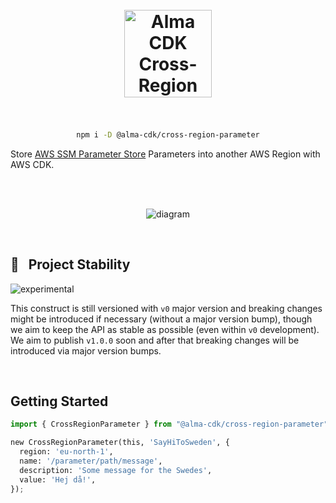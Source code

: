 <div align="center">
	<br/>
	<br/>
  <h1>
	<img height="140" src="assets/alma-cdk-cross-region-parameter.svg" alt="Alma CDK Cross-Region Parameter" />
  <br/>
  <br/>
  </h1>

```sh
npm i -D @alma-cdk/cross-region-parameter
```

  <div align="left">

Store [AWS SSM Parameter Store](https://docs.aws.amazon.com/systems-manager/latest/userguide/systems-manager-parameter-store.html) Parameters into another AWS Region with AWS CDK.

  </div>
  <br/>
</div><br/><div align="center">

![diagram](assets/diagram.svg)

</div><br/>

## 🚧   Project Stability

![experimental](https://img.shields.io/badge/stability-experimental-yellow)

This construct is still versioned with `v0` major version and breaking changes might be introduced if necessary (without a major version bump), though we aim to keep the API as stable as possible (even within `v0` development). We aim to publish `v1.0.0` soon and after that breaking changes will be introduced via major version bumps.

<br/>

## Getting Started

```python
import { CrossRegionParameter } from "@alma-cdk/cross-region-parameter";

new CrossRegionParameter(this, 'SayHiToSweden', {
  region: 'eu-north-1',
  name: '/parameter/path/message',
  description: 'Some message for the Swedes',
  value: 'Hej då!',
});
```
